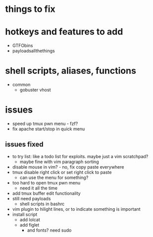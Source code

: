# things to fix

# hotkeys and features to add
- GTFObins
- payloadsallthethings

# shell scripts, aliases, functions
- common
  - gobuster vhost

# issues
- speed up tmux pwn menu - fzf?
- fix apache start/stop in quick menu

## issues fixed
- to try list: like a todo list for exploits. maybe just a vim scratchpad? 
  - maybe fine with vim paragraph sorting
- disable mouse in vim? - no, fix copy paste everywhere
- tmux disable right click or set right click to paste
  - can use the menu for something?
- too hard to open tmux pwn menu
  - need it all the time
- add tmux buffer edit functionality
- still need payloads
  - shell scripts in bashrc
- vim plugin to hilight lines, or to indicate something is important
- install script
  - add lolcat
  - add figlet
    - and fonts? need sudo
